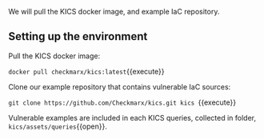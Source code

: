 We will pull the KICS docker image, and example IaC repository.
## Setting up the environment

Pull the KICS docker image:

`docker pull checkmarx/kics:latest`{{execute}}

Clone our example repository that contains vulnerable IaC sources:

`git clone https://github.com/Checkmarx/kics.git kics `{{execute}}

Vulnerable examples are included in each KICS queries, collected in folder, `kics/assets/queries`{{open}}.